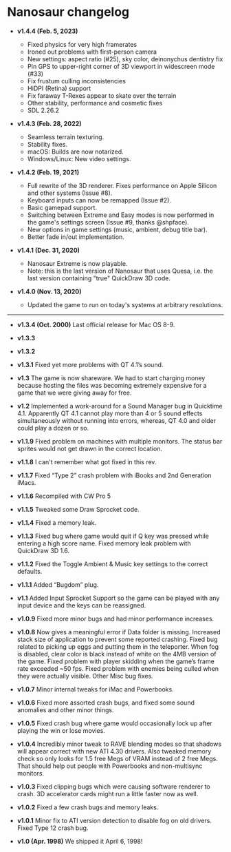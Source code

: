 # Nanosaur changelog

- **v1.4.4 (Feb. 5, 2023)**
	- Fixed physics for very high framerates
	- Ironed out problems with first-person camera
	- New settings: aspect ratio (#25), sky color, deinonychus dentistry fix
	- Pin GPS to upper-right corner of 3D viewport in widescreen mode (#33)
	- Fix frustum culling inconsistencies
	- HiDPI (Retina) support
	- Fix faraway T-Rexes appear to skate over the terrain
	- Other stability, performance and cosmetic fixes
	- SDL 2.26.2

- **v1.4.3 (Feb. 28, 2022)**
	- Seamless terrain texturing.
	- Stability fixes.
	- macOS: Builds are now notarized.
	- Windows/Linux: New video settings.

- **v1.4.2 (Feb. 19, 2021)**
	- Full rewrite of the 3D renderer. Fixes performance on Apple Silicon and other systems (Issue #8).
	- Keyboard inputs can now be remapped (Issue #2).
	- Basic gamepad support.
	- Switching between Extreme and Easy modes is now performed in the game's settings screen (Issue #9, thanks @shpface).
	- New options in game settings (music, ambient, debug title bar).
	- Better fade in/out implementation.

- **v1.4.1 (Dec. 31, 2020)**
	- Nanosaur Extreme is now playable.
	- Note: this is the last version of Nanosaur that uses Quesa, i.e. the last version containing "true" QuickDraw 3D code.

- **v1.4.0 (Nov. 13, 2020)**
	- Updated the game to run on today's systems at arbitrary resolutions.

---

- **v1.3.4 (Oct. 2000)** Last official release for Mac OS 8-9.

- **v1.3.3**

- **v1.3.2**

- **v1.3.1** Fixed yet more problems with QT 4.1’s sound.

- **v1.3**   The game is now shareware. We had to start charging money because hosting the files was becoming extremely expensive for a game that we were giving away for free.

- **v1.2**   Implemented a work-around for a Sound Manager bug in Quicktime 4.1. Apparently QT 4.1 cannot play more than 4 or 5 sound effects simultaneously without running into errors, whereas, QT 4.0 and older could play a dozen or so.

- **v1.1.9** Fixed problem on machines with multiple monitors. The status bar sprites would not get drawn in the correct location.

- **v1.1.8** I can't remember what got fixed in this rev.

- **v1.1.7** Fixed “Type 2” crash problem with iBooks and 2nd Generation iMacs.

- **v1.1.6** Recompiled with CW Pro 5

- **v1.1.5** Tweaked some Draw Sprocket code.

- **v1.1.4** Fixed a memory leak.

- **v1.1.3** Fixed bug where game would quit if Q key was pressed while entering a high score name. Fixed memory leak problem with QuickDraw 3D 1.6.

- **v1.1.2** Fixed the Toggle Ambient & Music key settings to the correct defaults.

- **v1.1.1** Added “Bugdom” plug.

- **v1.1**   Added Input Sprocket Support so the game can be played with any input device and the keys can be reassigned.

- **v1.0.9** Fixed more minor bugs and had minor performance increases.

- **v1.0.8** Now gives a meaningful error if Data folder is missing. Increased stack size of application to prevent some reported crashing. Fixed bug related to picking up eggs and putting them in the teleporter. When fog is disabled, clear color is black instead of white on the 4MB version of the game. Fixed problem with player skidding when the game’s frame rate exceeded ~50 fps. Fixed problem with enemies being culled when they were actually visible. Other Misc bug fixes.

- **v1.0.7** Minor internal tweaks for iMac and Powerbooks.

- **v1.0.6** Fixed more assorted crash bugs, and fixed some sound anomalies and other minor things.

- **v1.0.5** Fixed crash bug where game would occasionally lock up after playing the win or lose movies.

- **v1.0.4** Incredibly minor tweak to RAVE blending modes so that shadows will appear correct with new ATI 4.30 drivers. Also tweaked memory check so only looks for 1.5 free Megs of VRAM instead of 2 free Megs. That should help out people with Powerbooks and non-multisync monitors.

- **v1.0.3** Fixed clipping bugs which were causing software renderer to crash. 3D accelerator cards might run a little faster now as well.

- **v1.0.2** Fixed a few crash bugs and memory leaks.

- **v1.0.1** Minor fix to ATI version detection to disable fog on old drivers. Fixed Type 12 crash bug.

- **v1.0 (Apr. 1998)** We shipped it April 6, 1998!

